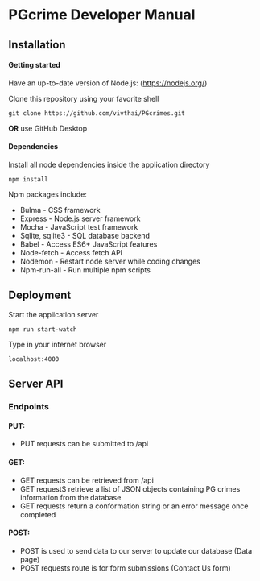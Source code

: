 
# PGcrime Developer Manual
 
## Installation

#### Getting started

Have an up-to-date version of Node.js: (https://nodejs.org/)

Clone this repository using your favorite shell

```github
git clone https://github.com/vivthai/PGcrimes.git
```


**OR** use GitHub Desktop

#### Dependencies

 Install all node dependencies inside the application directory

```npm
npm install
```

 Npm packages include:
* Bulma - CSS framework
* Express - Node.js server framework
* Mocha - JavaScript test framework
* Sqlite, sqlite3 - SQL database backend
* Babel - Access ES6+ JavaScript features
* Node-fetch - Access fetch API
* Nodemon - Restart node server while coding changes
* Npm-run-all - Run multiple npm scripts

## Deployment

Start the application server

```start
npm run start-watch
```
Type in your internet browser

```localhost
localhost:4000
```

## Server API

### Endpoints

#### PUT:
* PUT requests can be submitted to /api

#### GET:
* GET requests can be retrieved from /api
* GET requestS retrieve a list of JSON objects containing PG crimes information from the database
* GET requests return a conformation string or an error message once completed

#### POST:
* POST is used to send data to our server to update our database (Data page)
* POST requests route is for form submissions (Contact Us form)
